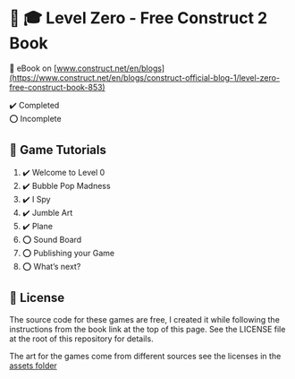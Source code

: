# :notebook_with_decorative_cover: :mortar_board: Level Zero - Free Construct 2 Book

:link: eBook on [www.construct.net/en/blogs](https://www.construct.net/en/blogs/construct-official-blog-1/level-zero-free-construct-book-853)

:heavy_check_mark: Completed  
:o: Incomplete

## :beginner: Game Tutorials

1. :heavy_check_mark: Welcome to Level 0
2. :heavy_check_mark: Bubble Pop Madness
3. :heavy_check_mark: I Spy
4. :heavy_check_mark: Jumble Art
5. :heavy_check_mark: Plane
6. :o: Sound Board
7. :o: Publishing your Game
8. :o: What’s next?

## :page_with_curl: License

The source code for these games are free, I created it while following the instructions from the book link at the top of this page. See the LICENSE file at the root of this repository for details.

The art for the games come from different sources see the licenses in the [assets folder](assets/README.md)
